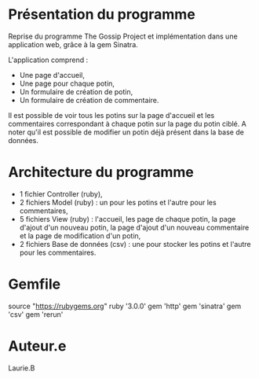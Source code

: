 # Présentation du programme
Reprise du programme The Gossip Project et implémentation dans une application web, grâce à la gem Sinatra. 

L'application comprend : 
- Une page d'accueil,
- Une page pour chaque potin,
- Un formulaire de création de potin,
- Un formulaire de création de commentaire. 

Il est possible de voir tous les potins sur la page d'accueil et les commentaires correspondant à chaque potin sur la page du potin ciblé. 
A noter qu'il est possible de modifier un potin déjà présent dans la base de données. 

# Architecture du programme 
- 1 fichier Controller (ruby),
- 2 fichiers Model (ruby) : un pour les potins et l'autre pour les commentaires, 
- 5 fichiers View (ruby) : l'accueil, les page de chaque potin, la page d'ajout d'un nouveau potin, la page d'ajout d'un nouveau commentaire et la page de modification d'un potin,
- 2 fichiers Base de données (csv) : une pour stocker les potins et l'autre pour les commentaires. 

# Gemfile
source "https://rubygems.org"
ruby '3.0.0'
gem 'http'
gem 'sinatra'
gem 'csv'
gem 'rerun'

# Auteur.e
Laurie.B